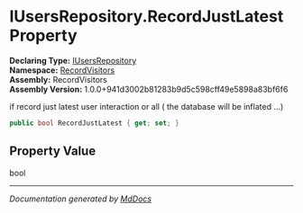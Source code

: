 ﻿<!--  
  <auto-generated>   
    The contents of this file were generated by a tool.  
    Changes to this file may be list if the file is regenerated  
  </auto-generated>   
-->

# IUsersRepository.RecordJustLatest Property

**Declaring Type:** [IUsersRepository](../index.md)  
**Namespace:** [RecordVisitors](../../index.md)  
**Assembly:** RecordVisitors  
**Assembly Version:** 1.0.0+941d3002b81283b9d5c598cff49e5898a83bf6f6

if record just latest user interaction or all ( the database will be inflated ...)

```csharp
public bool RecordJustLatest { get; set; }
```

## Property Value

bool

___

*Documentation generated by [MdDocs](https://github.com/ap0llo/mddocs)*
